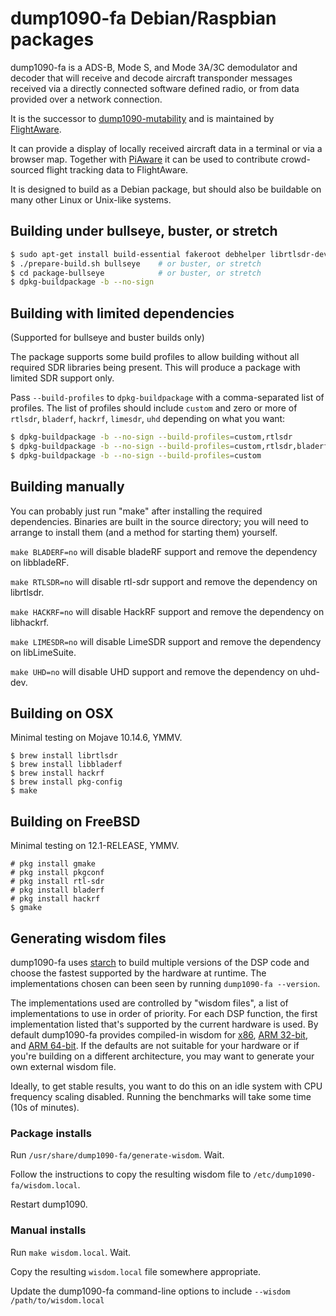 # dump1090-fa Debian/Raspbian packages

dump1090-fa is a ADS-B, Mode S, and Mode 3A/3C demodulator and decoder that
will receive and decode aircraft transponder messages received via
a directly connected software defined radio, or from data provided over a
network connection.

It is the successor to
[dump1090-mutability](https://github.com/mutability/dump1090) and is
maintained by [FlightAware](http://flightaware.com/).

It can provide a display of locally received aircraft data in a terminal or
via a browser map. Together with [PiAware](http://flightaware.com/adsb/piaware)
it can be used to contribute crowd-sourced flight tracking data to FlightAware.

It is designed to build as a Debian package, but should also be buildable on
many other Linux or Unix-like systems.

## Building under bullseye, buster, or stretch

```bash
$ sudo apt-get install build-essential fakeroot debhelper librtlsdr-dev pkg-config libncurses5-dev libbladerf-dev libhackrf-dev liblimesuite-dev libuhd-dev
$ ./prepare-build.sh bullseye    # or buster, or stretch
$ cd package-bullseye            # or buster, or stretch
$ dpkg-buildpackage -b --no-sign
```

## Building with limited dependencies

(Supported for bullseye and buster builds only)

The package supports some build profiles to allow building without all
required SDR libraries being present. This will produce a package with
limited SDR support only.

Pass `--build-profiles` to `dpkg-buildpackage` with a comma-separated list of
profiles. The list of profiles should include `custom` and zero or more of
`rtlsdr`, `bladerf`, `hackrf`, `limesdr`, `uhd` depending on what you want:

```bash
$ dpkg-buildpackage -b --no-sign --build-profiles=custom,rtlsdr          # builds with rtlsdr support only
$ dpkg-buildpackage -b --no-sign --build-profiles=custom,rtlsdr,bladerf  # builds with rtlsdr and bladeRF support
$ dpkg-buildpackage -b --no-sign --build-profiles=custom                 # builds with _no_ SDR support (network support only)
```

## Building manually

You can probably just run "make" after installing the required dependencies.
Binaries are built in the source directory; you will need to arrange to
install them (and a method for starting them) yourself.

``make BLADERF=no`` will disable bladeRF support and remove the dependency on
libbladeRF.

``make RTLSDR=no`` will disable rtl-sdr support and remove the dependency on
librtlsdr.

``make HACKRF=no`` will disable HackRF support and remove the dependency on 
libhackrf.

``make LIMESDR=no`` will disable LimeSDR support and remove the dependency on
libLimeSuite.

``make UHD=no`` will disable UHD support and remove the dependency on
uhd-dev.


## Building on OSX

Minimal testing on Mojave 10.14.6, YMMV.

```
$ brew install librtlsdr
$ brew install libbladerf
$ brew install hackrf
$ brew install pkg-config
$ make
```

## Building on FreeBSD

Minimal testing on 12.1-RELEASE, YMMV.

```
# pkg install gmake
# pkg install pkgconf
# pkg install rtl-sdr
# pkg install bladerf
# pkg install hackrf
$ gmake
```

## Generating wisdom files

dump1090-fa uses [starch](https://github.com/flightaware/starch) to build
multiple versions of the DSP code and choose the fastest supported by the
hardware at runtime. The implementations chosen can been seen by running
`dump1090-fa --version`.

The implementations used are controlled by "wisdom files", a list of
implementations to use in order of priority. For each DSP function, the first
implementation listed that's supported by the current hardware is used.
By default dump1090-fa provides compiled-in wisdom for [x86](wisdom.x86),
[ARM 32-bit](wisdom.arm), and [ARM 64-bit](wisdom.aarch64). If the defaults
are not suitable for your hardware or if you're building on a different
architecture, you may want to generate your own external wisdom file.

Ideally, to get stable results, you want to do this on an idle system
with CPU frequency scaling disabled. Running the benchmarks will take
some time (10s of minutes).

### Package installs

Run `/usr/share/dump1090-fa/generate-wisdom`. Wait.

Follow the instructions to copy the resulting wisdom file to `/etc/dump1090-fa/wisdom.local`.

Restart dump1090.

### Manual installs

Run `make wisdom.local`. Wait.

Copy the resulting `wisdom.local` file somewhere appropriate.

Update the dump1090-fa command-line options to include `--wisdom /path/to/wisdom.local`
